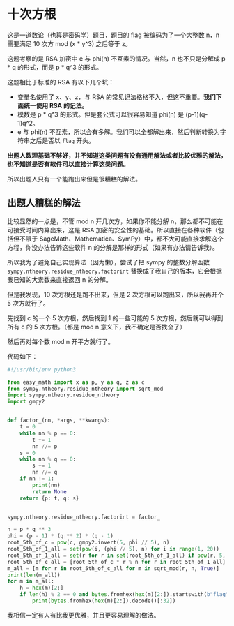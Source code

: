 # 十次方根

这是一道数论（也算是密码学）题目，题目的 flag 被编码为了一个大整数 n，n 需要满足 10 次方 mod (x * y^3) 之后等于 z。

这题考察的是 RSA 加密中 e 与 phi(n) 不互素的情况。当然，n 也不只是分解成 p * q 的形式，而是 p * q^3 的形式。

这题相比于标准的 RSA 有以下几个坑：

- 变量名使用了 x、y、z，与 RSA 的常见记法格格不入，但这不重要。**我们下面统一使用 RSA 的记法。**
- 模数是 p * q^3 的形式。但是套公式可以很容易知道 phi(n) 是 (p-1)(q-1)q^2。
- e 与 phi(n) 不互素，所以会有多解。我们可以全都解出来，然后判断转换为字符串之后是否以 `flag` 开头。

**出题人数理基础不够好，并不知道这类问题有没有通用解法或者比较优雅的解法，也不知道是否有软件可以直接计算这类问题。**

所以出题人只有一个能跑出来但是很糟糕的解法。

## 出题人糟糕的解法

比较显然的一点是，不管 mod n 开几次方，如果你不能分解 n，那么都不可能在可接受时间内算出来，这是 RSA 加密的安全性的基础。所以直接在各种软件（包括但不限于 SageMath、Mathematica、SymPy）中，都不大可能直接求解这个方程，你没办法告诉这些软件 n 的分解是那样的形式（如果有办法请告诉我）。

所以我为了避免自己实现算法（因为懒），尝试了把 sympy 的整数分解函数 `sympy.ntheory.residue_ntheory.factorint` 替换成了我自己的版本，它会根据我已知的大素数来直接返回 n 的分解。

但是我发现，10 次方根还是跑不出来，但是 2 次方根可以跑出来，所以我再开个 5 次方就行了。

先找到 c 的一个 5 次方根，然后找到 1 的一些可能的 5 次方根，然后就可以得到所有 c 的 5 次方根。（都是 mod n 意义下，我不确定是否找全了）

然后再对每个数 mod n 开平方就行了。

代码如下：

```python
#!/usr/bin/env python3

from easy_math import x as p, y as q, z as c
from sympy.ntheory.residue_ntheory import sqrt_mod
import sympy.ntheory.residue_ntheory
import gmpy2


def factor_(nn, *args, **kwargs):
    t = 0
    while nn % p == 0:
        t += 1
        nn //= p
    s = 0
    while nn % q == 0:
        s += 1
        nn //= q
    if nn != 1:
        print(nn)
        return None
    return {p: t, q: s}


sympy.ntheory.residue_ntheory.factorint = factor_

n = p * q ** 3
phi = (p - 1) * (q ** 2) * (q - 1)
root_5th_of_c = pow(c, gmpy2.invert(5, phi // 5), n)
root_5th_of_1_all = set(pow(i, (phi // 5), n) for i in range(1, 20))
root_5th_of_1_all = set(r for r in set(root_5th_of_1_all) if pow(r, 5, n) == 1)
root_5th_of_c_all = [root_5th_of_c * r % n for r in root_5th_of_1_all]
m_all = [m for r in root_5th_of_c_all for m in sqrt_mod(r, n, True)]
print(len(m_all))
for m in m_all:
    h = hex(m)[2:]
    if len(h) % 2 == 0 and bytes.fromhex(hex(m)[2:]).startswith(b"flag"):
        print(bytes.fromhex(hex(m)[2:]).decode()[:32])
```

我相信一定有人有比我更优雅，并且更容易理解的做法。
